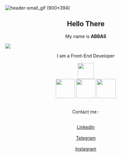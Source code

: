 ![header-small_gif (900×394)](https://github.com/abbasbayat0/abbasbayat0/assets/120355368/e708bd4a-852f-469a-823a-b735d7133652)

<h2 align= "center">Hello There</h2>
<p align= "center">My name is <strong>ABBAS</strong></p>
<img align="center" src="https://github.com/abbasbayat0/abbasbayat0/assets/120355368/338bc593-42e5-4c5e-b296-3b6b3e52c77c">
<br>
<p align= "center">I am a Front-End Developer</p>
<div align= "center">
<img src="https://github.com/abbasbayat0/abbasbayat0/assets/120355368/aae14b76-46a0-4190-bc0e-8e9910c071c5" style = "width: 50px">
</div>
<div align= "center">
  <img src="https://github.com/abbasbayat0/abbasbayat0/assets/120355368/0a1fb3e3-863d-4c4a-abae-0ec81065e7ce" style="width:60px">
  <img src="https://github.com/abbasbayat0/abbasbayat0/assets/120355368/6a42a0f7-41c5-49d7-8fbb-4dbf42b9ec71" style="width:60px">
  <img src="https://github.com/abbasbayat0/abbasbayat0/assets/120355368/aa4b50f8-b128-4dd5-8d3d-046f38a76c37" style="width:60px">
</div>
<br>
<p align= "center">Contact me :</p>
<div align= "center">
  <br>
  <a href="https://www.linkedin.com/in/abbasbayat" target="_blank">
    LinkedIn
  </a>
  <br>
  <br>
  <a href="https://t.me/abbasbayat" target="_blank">
    Telegram
  </a>
  <br>
  <br>
  <a href="https://www.instagram.com/abbasbayat0" target="_blank">
    Instagram
  </a>
</div>

